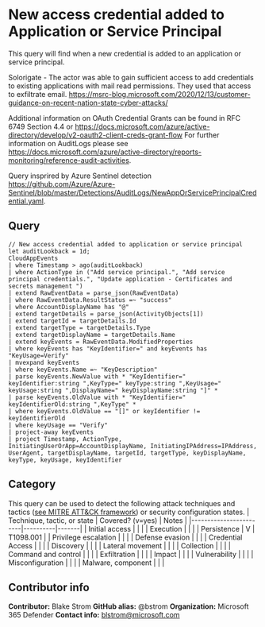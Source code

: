 # New access credential added to Application or Service Principal
This query will find when a new credential is added to an application or service principal.

Solorigate - The actor was able to gain sufficient access to add credentials to existing applications with mail read permissions. They used that access to exfiltrate email. https://msrc-blog.microsoft.com/2020/12/13/customer-guidance-on-recent-nation-state-cyber-attacks/

Additional information on OAuth Credential Grants can be found in RFC 6749 Section 4.4 or https://docs.microsoft.com/azure/active-directory/develop/v2-oauth2-client-creds-grant-flow
For further information on AuditLogs please see https://docs.microsoft.com/azure/active-directory/reports-monitoring/reference-audit-activities.

Query insprired by Azure Sentinel detection https://github.com/Azure/Azure-Sentinel/blob/master/Detections/AuditLogs/NewAppOrServicePrincipalCredential.yaml.
## Query
```
// New access credential added to application or service principal
let auditLookback = 1d;
CloudAppEvents
| where Timestamp > ago(auditLookback)
| where ActionType in ("Add service principal.", "Add service principal credentials.", "Update application - Certificates and secrets management ")
| extend RawEventData = parse_json(RawEventData)
| where RawEventData.ResultStatus =~ "success"
| where AccountDisplayName has "@"
| extend targetDetails = parse_json(ActivityObjects[1])
| extend targetId = targetDetails.Id
| extend targetType = targetDetails.Type
| extend targetDisplayName = targetDetails.Name
| extend keyEvents = RawEventData.ModifiedProperties
| where keyEvents has "KeyIdentifier=" and keyEvents has "KeyUsage=Verify"
| mvexpand keyEvents
| where keyEvents.Name =~ "KeyDescription"
| parse keyEvents.NewValue with * "KeyIdentifier=" keyIdentifier:string ",KeyType=" keyType:string ",KeyUsage=" keyUsage:string ",DisplayName=" keyDisplayName:string "]" *
| parse keyEvents.OldValue with * "KeyIdentifier=" keyIdentifierOld:string ",KeyType" *
| where keyEvents.OldValue == "[]" or keyIdentifier != keyIdentifierOld
| where keyUsage == "Verify"
| project-away keyEvents
| project Timestamp, ActionType, InitiatingUserOrApp=AccountDisplayName, InitiatingIPAddress=IPAddress, UserAgent, targetDisplayName, targetId, targetType, keyDisplayName, keyType, keyUsage, keyIdentifier
```
## Category
This query can be used to detect the following attack techniques and tactics ([see MITRE ATT&CK framework](https://attack.mitre.org/)) or security configuration states.
| Technique, tactic, or state | Covered? (v=yes) | Notes |
|------------------------|----------|-------|
| Initial access |  |  |
| Execution |  |  |
| Persistence | V | T1098.001 | 
| Privilege escalation |  |  |
| Defense evasion |  |  | 
| Credential Access |  |  | 
| Discovery |  |  | 
| Lateral movement |  |  | 
| Collection |  |  | 
| Command and control |  |  | 
| Exfiltration |  |  | 
| Impact |  |  |
| Vulnerability |  |  |
| Misconfiguration |  |  |
| Malware, component |  |  |

## Contributor info
**Contributor:** Blake Strom
**GitHub alias:** @bstrom
**Organization:** Microsoft 365 Defender
**Contact info:** blstrom@microsoft.com
